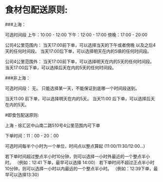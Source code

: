 # 食材包配送原则:

###上海：

可选时间段
上午：10:00 - 12:00
下午：12:00 - 17:00
傍晚：17:00 - 20:00

公司4公里范围内：
当天17:00前下单，可以选择当天的下午或者傍晚 以及之后4天的任何时间段。
当天17:00后下单，可以选择明天在内的5填的任何时间段。

公司4公里范围外：
当天17:00前下单，可以选择明天在内的5天的任何时间段。
当天17:00后下单，可以选择后天在内的5天的任何时间段。

###非上海：

可选时间段： 无。
只能选择某一天，不能保证到底哪一个时间段送到。

当天11:00 前下单，可以选择明天在内的5天。
当天11:00 后下单，可以选择后天在内的5天。


#即食包配送原则:

上海 - 徐汇区中山南二路510号4公里范围内可下单

下单时间：11：00 - 20：00

可选时间每半个小时为一个单位，时间点以整点算起 (11:00/11:30/12:00…)

若下单时间超过整点半小时10分钟，则可以选择一小时外最近的一个整点半小时。
（例如：12:41 下单，最早可以选择 14:00）
若下单时间不超过正点半小时10分钟，则可以选择一小时以内最远的一个整点半小时。
（例如：12:39下单，最早可以选择13:30）


